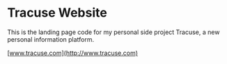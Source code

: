 # Tracuse Website #

This is the landing page code for my personal side project Tracuse, a new personal information platform.

[www.tracuse.com](http://www.tracuse.com)